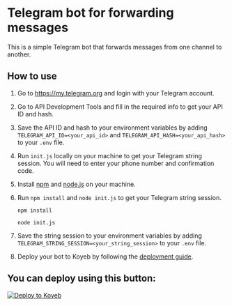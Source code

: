 # Telegram bot for forwarding messages

This is a simple Telegram bot that forwards messages from one channel to another.

## How to use

1. Go to https://my.telegram.org and login with your Telegram account.
2. Go to API Development Tools and fill in the required info to get your API ID and hash.
3. Save the API ID and hash to your environment variables by adding `TELEGRAM_API_ID=<your_api_id>` and `TELEGRAM_API_HASH=<your_api_hash>` to your `.env` file.
4. Run `init.js` locally on your machine to get your Telegram string session. You will need to enter your phone number and confirmation code.
5. Install [npm](https://www.npmjs.com/) and [node.js](https://nodejs.org/en/) on your machine.
6. Run `npm install` and `node init.js` to get your Telegram string session.

   ```
   npm install
   ```

   ```
   node init.js
   ```

7. Save the string session to your environment variables by adding `TELEGRAM_STRING_SESSION=<your_string_session>` to your `.env` file.
8. Deploy your bot to Koyeb by following the [deployment guide](https://www.koyeb.com/docs/introduction/getting-started).

## You can deploy using this button:

[![Deploy to Koyeb](https://www.koyeb.com/static/images/deploy/button.svg)](https://app.koyeb.com/deploy?type=git&builder=buildpack&repository=github.com/koyeb/example-nestjs&branch=main&name=nestjs-on-koyeb)
